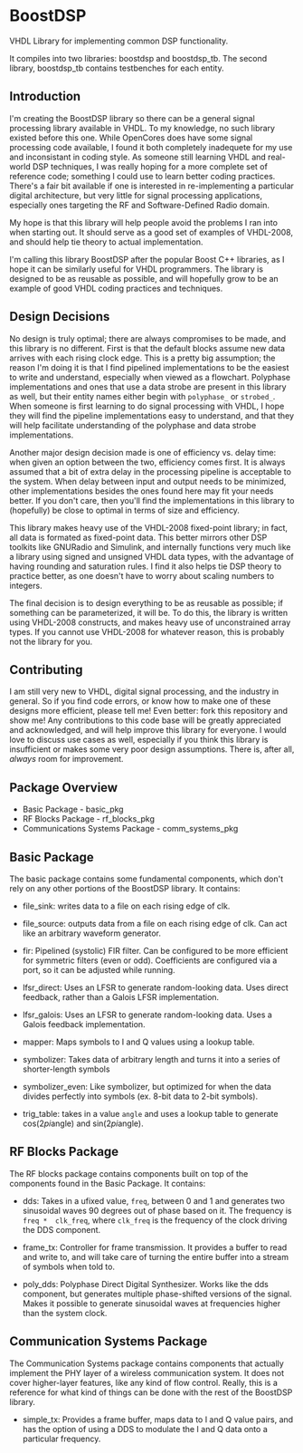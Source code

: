 BoostDSP
========

VHDL Library for implementing common DSP functionality.

It compiles into two libraries: boostdsp and boostdsp_tb. The second library, 
boostdsp_tb contains testbenches for each entity.

## Introduction ##

I'm creating the BoostDSP library so there can be a general signal processing 
library available in VHDL. To my knowledge, no such library existed before this 
one. While OpenCores does have some signal processing code available, I found it 
both completely inadequete for my use and inconsistant in coding style. As 
someone still learning VHDL and real-world DSP techniques, I was really hoping 
for a more complete set of reference code; something I could use to learn better 
coding practices. There's a fair bit available if one is interested in 
re-implementing a particular digital architecture, but very little for signal 
processing applications, especially ones targeting the RF and Software-Defined 
Radio domain. 

My hope is that this library will help people avoid the problems I ran into when 
starting out. It should serve as a good set of examples of VHDL-2008, and should 
help tie theory to actual implementation.

I'm calling this library BoostDSP after the popular Boost C++ libraries, as I 
hope it can be similarly useful for VHDL programmers. The library is designed to 
be as reusable as possible, and will hopefully grow to be an example of good 
VHDL coding practices and techniques.

## Design Decisions ##

No design is truly optimal; there are always compromises to be made, and this 
library is no different. First is that the default blocks assume new data 
arrives with each rising clock edge. This is a pretty big assumption; the reason 
I'm doing it is that I find pipelined implementations to be the easiest to 
write and understand, especially when viewed as a flowchart. Polyphase 
implementations and ones that use a data strobe are present in this library as 
well, but their entity names either begin with `polyphase_` or `strobed_`. When 
someone is first learning to do signal processing with VHDL, I hope they will 
find the pipeline implementations easy to understand, and that they will help 
facilitate understanding of the polyphase and data strobe implementations.

Another major design decision made is one of efficiency vs. delay time: when 
given an option between the two, efficiency comes first. It is always assumed 
that a bit of extra delay in the processing pipeline is acceptable to the 
system. When delay between input and output needs to be minimized, other 
implementations besides the ones found here may fit your needs better. If you 
don't care, then you'll find the implementations in this library to (hopefully) 
be close to optimal in terms of size and efficiency.

This library makes heavy use of the VHDL-2008 fixed-point library; in fact, all 
data is formated as fixed-point data. This better mirrors other DSP toolkits 
like GNURadio and Simulink, and internally functions very much like a library 
using signed and unsigned VHDL data types, with the advantage of having rounding 
and saturation rules. I find it also helps tie DSP theory to practice better, as 
one doesn't have to worry about scaling numbers to integers.

The final decision is to design everything to be as reusable as possible; if 
something can be parameterized, it will be. To do this, the library is written 
using VHDL-2008 constructs, and makes heavy use of unconstrained array types. If 
you cannot use VHDL-2008 for whatever reason, this is probably not the library 
for you.

## Contributing ##

I am still very new to VHDL, digital signal processing, and the industry in 
general. So if you find code errors, or know how to make one of these designs 
more efficient, please tell me! Even better: fork this repository and show me! 
Any contributions to this code base will be greatly appreciated and 
acknowledged, and will help improve this library for everyone. I would love to 
discuss use cases as well, especially if you think this library is insufficient 
or makes some very poor design assumptions. There is, after all, *always* room 
for improvement.

## Package Overview ##

- Basic Package - basic_pkg
- RF Blocks Package - rf_blocks_pkg
- Communications Systems Package - comm_systems_pkg

## Basic Package ##

The basic package contains some fundamental components, which don't rely on any 
other portions of the BoostDSP library. It contains:

- file_sink: writes data to a file on each rising edge of clk.

- file_source: outputs data from a file on each rising edge of clk. Can act like 
an arbitrary waveform generator.

- fir: Pipelined (systolic) FIR filter. Can be configured to be more efficient 
for symmetric filters (even or odd). Coefficients are configured via a port, so 
it can be adjusted while running.

- lfsr_direct: Uses an LFSR to generate random-looking data. Uses direct 
feedback, rather than a Galois LFSR implementation.

- lfsr_galois: Uses an LFSR to generate random-looking data. Uses a Galois 
feedback implementation.

- mapper: Maps symbols to I and Q values using a lookup table.

- symbolizer: Takes data of arbitrary length and turns it into a series of 
shorter-length symbols

- symbolizer_even: Like symbolizer, but optimized for when the data divides 
perfectly into symbols (ex. 8-bit data to 2-bit symbols).

- trig_table: takes in a value `angle` and uses a lookup table to generate 
cos(2*pi*angle) and sin(2*pi*angle).

## RF Blocks Package ##

The RF blocks package contains components built on top of the components found 
in the Basic Package. It contains:

- dds: Takes in a ufixed value, `freq`, between 0 and 1 and generates two 
sinusoidal waves 90 degrees out of phase based on it. The frequency is `freq * 
clk_freq`, where `clk_freq` is the frequency of the clock driving the DDS 
component.

- frame_tx: Controller for frame transmission. It provides a buffer to read and 
write to, and will take care of turning the entire buffer into a stream of 
symbols when told to.

- poly_dds: Polyphase Direct Digital Synthesizer. Works like the dds component, 
but generates multiple phase-shifted versions of the signal. Makes it possible 
to generate sinusoidal waves at frequencies higher than the system clock.

## Communication Systems Package ##

The Communication Systems package contains components that actually implement 
the PHY layer of a wireless communication system. It does not cover higher-layer 
features, like any kind of flow control. Really, this is a reference for what 
kind of things can be done with the rest of the BoostDSP library.

- simple_tx: Provides a frame buffer, maps data to I and Q value pairs, and has 
the option of using a DDS to modulate the I and Q data onto a particular 
frequency.


